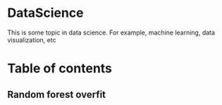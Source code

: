 # DataScience
This is some topic in data science. For example, machine learning, data visualization, etc

# Table of contents

## Random forest overfit